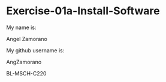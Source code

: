 # Exercise-01a-Install-Software
My name is:

Angel Zamorano

My github username is:

AngZamorano

BL-MSCH-C220
